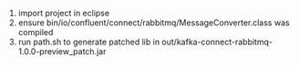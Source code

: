 1. import project in eclipse
2. ensure bin/io/confluent/connect/rabbitmq/MessageConverter.class was compiled
3. run path.sh to generate patched lib in out/kafka-connect-rabbitmq-1.0.0-preview_patch.jar
